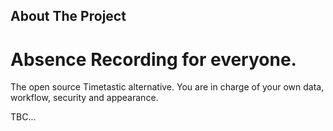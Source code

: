 <!-- ABOUT THE PROJECT -->
## About The Project

# Absence Recording for everyone.

The open source Timetastic alternative. You are in charge of your own data, workflow, security and appearance.

TBC...